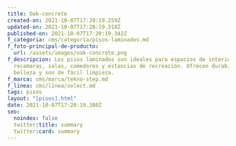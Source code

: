 ```yaml
---
title: Oak-concrete
created-on: 2021-10-07T17:20:19.259Z
updated-on: 2021-10-07T17:20:19.318Z
published-on: 2021-10-07T17:20:19.342Z
f_categoria: cms/categoria/pisos-laminados.md
f_foto-principal-de-producto:
  url: /assets/images/oak-concrete.png
f_descripcion: Los pisos laminados son ideales para espacios de interior como
  recamaras, salas, comedores y estancias de recreación. Ofrecen durabilidad,
  belleza y son de fácil limpieza.
f_marca: cms/marca/tekno-step.md
f_linea: cms/linea/select.md
tags: pisos
layout: "[pisos].html"
date: 2021-10-07T17:20:19.380Z
seo:
  noindex: false
  twitter:title: summary
  twitter:card: summary
---
```

